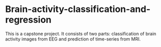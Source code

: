 # Brain-activity-classification-and-regression
This is a capstone project. It consists of two parts: classification of brain activity images from EEG and prediction of time-series from MRI.
